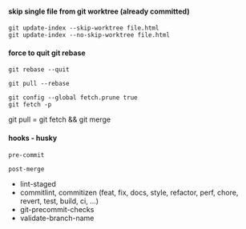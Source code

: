 #### skip single file from git worktree (already committed)
```
git update-index --skip-worktree file.html
git update-index --no-skip-worktree file.html
```

#### force to quit git rebase
```
git rebase --quit
```

```
git pull --rebase
```

```
git config --global fetch.prune true
git fetch -p
```

git pull = git fetch && git merge


#### hooks - husky

```
pre-commit
```
```
post-merge
```

- lint-staged
- commitlint, commitizen (feat, fix, docs, style, refactor, perf, chore, revert, test, build, ci, ...)
- git-precommit-checks
- validate-branch-name
